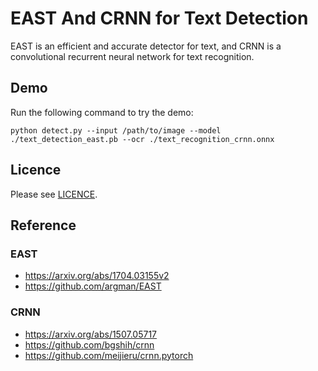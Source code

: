 # EAST And CRNN for Text Detection

EAST is an efficient and accurate detector for text, and CRNN is a convolutional recurrent neural network for text recognition.

## Demo

Run the following command to try the demo:
```shell
python detect.py --input /path/to/image --model ./text_detection_east.pb --ocr ./text_recognition_crnn.onnx
```

## Licence

Please see [LICENCE](./LICENCE).

## Reference

### EAST

- https://arxiv.org/abs/1704.03155v2
- https://github.com/argman/EAST

### CRNN

- https://arxiv.org/abs/1507.05717
- https://github.com/bgshih/crnn
- https://github.com/meijieru/crnn.pytorch
